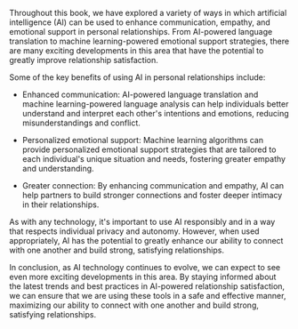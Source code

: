 
Throughout this book, we have explored a variety of ways in which artificial intelligence (AI) can be used to enhance communication, empathy, and emotional support in personal relationships. From AI-powered language translation to machine learning-powered emotional support strategies, there are many exciting developments in this area that have the potential to greatly improve relationship satisfaction.

Some of the key benefits of using AI in personal relationships include:

* Enhanced communication: AI-powered language translation and machine learning-powered language analysis can help individuals better understand and interpret each other's intentions and emotions, reducing misunderstandings and conflict.

* Personalized emotional support: Machine learning algorithms can provide personalized emotional support strategies that are tailored to each individual's unique situation and needs, fostering greater empathy and understanding.

* Greater connection: By enhancing communication and empathy, AI can help partners to build stronger connections and foster deeper intimacy in their relationships.

As with any technology, it's important to use AI responsibly and in a way that respects individual privacy and autonomy. However, when used appropriately, AI has the potential to greatly enhance our ability to connect with one another and build strong, satisfying relationships.

In conclusion, as AI technology continues to evolve, we can expect to see even more exciting developments in this area. By staying informed about the latest trends and best practices in AI-powered relationship satisfaction, we can ensure that we are using these tools in a safe and effective manner, maximizing our ability to connect with one another and build strong, satisfying relationships.


